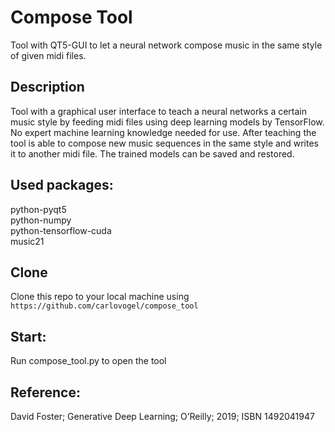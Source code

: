 # Compose Tool
Tool with QT5-GUI to let a neural network compose music in the same style of given midi files. 

## Description

Tool with a graphical user interface to teach a neural networks a certain music style by feeding midi files using deep learning models by TensorFlow. No expert machine learning knowledge needed for use.
After teaching the tool is able to compose new music sequences in the same style and writes it to another midi file.
The trained models can be saved and restored.


## Used packages:
python-pyqt5  
python-numpy  
python-tensorflow-cuda  
music21

## Clone
Clone this repo to your local machine using  
    `https://github.com/carlovogel/compose_tool`
    
## Start:

Run compose_tool.py to open the tool

## Reference:

David Foster; Generative Deep Learning; O’Reilly; 2019; ISBN 1492041947
